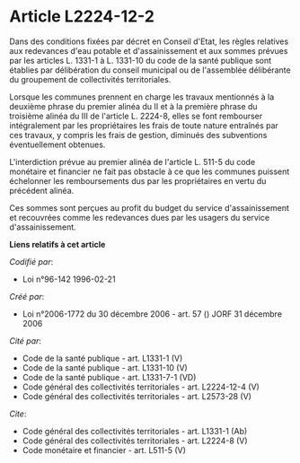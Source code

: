 # Article L2224-12-2

Dans des conditions fixées par décret en Conseil d'Etat, les règles relatives aux redevances d'eau potable et
d'assainissement et aux sommes prévues par les articles L. 1331-1 à L. 1331-10 du code de la santé publique sont établies par
délibération du conseil municipal ou de l'assemblée délibérante du groupement de collectivités territoriales. 

Lorsque les communes prennent en charge les travaux mentionnés à la deuxième phrase du premier alinéa du II et à la première
phrase du troisième alinéa du III de l'article L. 2224-8, elles se font rembourser intégralement par les propriétaires les
frais de toute nature entraînés par ces travaux, y compris les frais de gestion, diminués des subventions éventuellement
obtenues.

L'interdiction prévue au premier alinéa de l'article L. 511-5 du code monétaire et financier ne fait pas obstacle à ce que
les communes puissent échelonner les remboursements dus par les propriétaires en vertu du précédent alinéa. 

Ces sommes sont perçues au profit du budget du service d'assainissement et recouvrées comme les redevances dues par les
usagers du service d'assainissement.

**Liens relatifs à cet article**

_Codifié par_:

  - Loi n°96-142 1996-02-21

_Créé par_:

  - Loi n°2006-1772 du 30 décembre 2006 - art. 57 () JORF 31 décembre 2006

_Cité par_:

  - Code de la santé publique - art. L1331-1 (V)
  - Code de la santé publique - art. L1331-10 (V)
  - Code de la santé publique - art. L1331-7-1 (VD)
  - Code général des collectivités territoriales - art. L2224-12-4 (V)
  - Code général des collectivités territoriales - art. L2573-28 (V)

_Cite_:

  - Code général des collectivités territoriales - art. L1331-1 (Ab)
  - Code général des collectivités territoriales - art. L2224-8 (V)
  - Code monétaire et financier - art. L511-5 (V)
